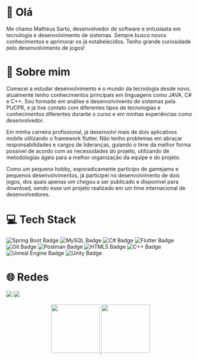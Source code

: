 # 👋 Olá 

Me chamo Matheus Sarto, desenvolvedor de software e entusiasta em tecnologia e desenvolvimento de sistemas. Sempre busco novos conhecimentos e aprimorar os já estabelecidos. Tenho grande curiosidade pelo desenvolvimento de jogos! 

# 💯 Sobre mim

Comecei a estudar desenvolvimento e o mundo da tecnologia desde novo, atualmente tenho conhecimentos principais em linguagens como JAVA, C# e C++. Sou formado em análise e desenvolvimento de sistemas pela PUCPR, e já tive contato com diferentes tipos de tecnologias e conhecimentos diferentes durante o curso e em minhas experiências como desenvolvedor.

Em minha carreira profissional, já desenvolvi mais de dois aplicativos mobile utilizando o framework flutter. Não tenho problemas em abraçar responsabilidades e cargos de lideranças, guiando o time da melhor forma possível de acordo com as necessidades do projeto, utilizando de metodologias ágeis para a melhor organização da equipe e do projeto.

Como um pequeno hobby, esporadicamente participo de gamejams e pequenos desenvolvimentos, já participei no desenvolvimento de dois jogos, dos quais apenas um chegou a ser publicado e disponível para download, sendo esse um projeto realizado em um time internacional de desenvolvedores. 

# 💻 Tech Stack
 ![Spring Boot Badge](https://img.shields.io/badge/Spring%20Boot-6DB33F?logo=springboot&logoColor=fff&style=for-the-badge) ![MySQL Badge](https://img.shields.io/badge/MySQL-4479A1?logo=mysql&logoColor=fff&style=for-the-badge) ![C# Badge](https://img.shields.io/badge/C%23-512BD4?logo=csharp&logoColor=fff&style=for-the-badge) ![Flutter Badge](https://img.shields.io/badge/Flutter-02569B?logo=flutter&logoColor=fff&style=for-the-badge) ![Git Badge](https://img.shields.io/badge/Git-F05032?logo=git&logoColor=fff&style=for-the-badge) ![Postman Badge](https://img.shields.io/badge/Postman-FF6C37?logo=postman&logoColor=fff&style=for-the-badge) ![HTML5 Badge](https://img.shields.io/badge/HTML5-E34F26?logo=html5&logoColor=fff&style=for-the-badge) ![C++ Badge](https://img.shields.io/badge/C%2B%2B-00599C?logo=cplusplus&logoColor=fff&style=for-the-badge) ![Unreal Engine Badge](https://img.shields.io/badge/Unreal%20Engine-0E1128?logo=unrealengine&logoColor=fff&style=for-the-badge) ![Unity Badge](https://img.shields.io/badge/Unity-000?logo=unity&logoColor=fff&style=for-the-badge)
# 🌐 Redes 
 <div>
   <a href="https://www.linkedin.com/in/matheus-sarto-53479b193/" target="_blank"><img src="https://img.shields.io/badge/-LinkedIn-%230077B5?style=for-the-badge&logo=linkedin&logoColor=white" target="_blank"></a> 
     <a href="https://sartop.itch.io" target="_blank"><img src=https://img.shields.io/badge/Itch.io-FA5C5C?style=for-the-badge&logo=itchdotio&logoColor=white target="_blank"></a> 
</div>
<br>
<div align="center">
  <a href="https://github.com/MatheusSarto">
  <img height="130em" src="https://github-readme-stats.vercel.app/api?username=MatheusSarto&show_icons=true&theme=tokyonight&include_all_commits=true&count_private=true"/>
  <img height="130em" src="https://github-readme-stats.vercel.app/api/top-langs/?username=MatheusSarto&layout=compact&langs_count=7&theme=tokyonight"/>
</div>
